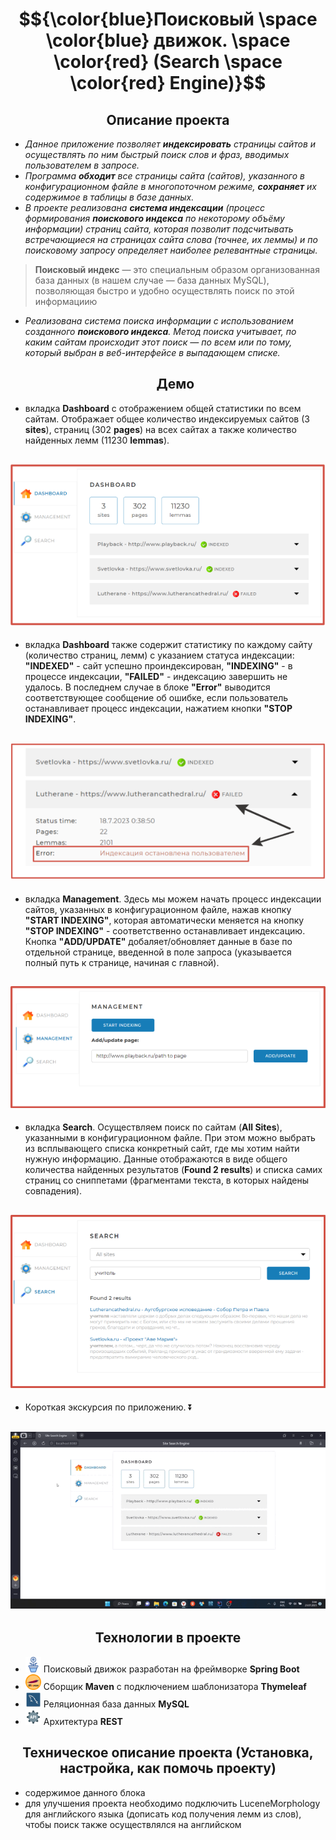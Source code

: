 # $${\color{blue}Поисковый \space \color{blue} движок. \space \color{red} (Search \space \color{red} Engine)}$$

<h2 align="center">Описание проекта</h2>

  - _Данное приложение позволяет <b>индексировать</b> страницы сайтов  и осуществлять по ним быстрый поиск слов и фраз, вводимых пользователем в запросе._ 
  - _Программа <b>обходит</b> все страницы сайта (сайтов), указанного в конфигурационном файле в многопоточном режиме, <b>сохраняет</b> их содержимое в таблицы в базе данных._
  - _В проекте реализована <b>система индексации</b> (процесс формирования <b>поискового индекса</b> по некоторому объёму информации) страниц сайта, которая позволит подсчитывать встречающиеся на страницах сайта слова (точнее, их леммы) и по поисковому запросу определяет наиболее релевантные страницы._
  ><b>Поисковый индекс</b> — это специальным образом организованная база данных (в нашем случае — база данных MySQL), позволяющая быстро и удобно осуществлять поиск по этой информациию
  - _Реализована система поиска информации с использованием созданного <b>поискового индекса</b>. Метод поиска учитывает, по каким сайтам происходит этот поиск — по всем или по тому, который выбран в веб-интерфейсе в выпадающем списке._

    <h2 align="center">Демо</h2>

  - вкладка <b>Dashboard</b> с отображением общей статистики по всем сайтам.  Отображает общее количество индексируемых сайтов (3 <b>sites</b>), страниц (302 <b>pages</b>) на всех сайтах а также количество найденных лемм (11230 <b>lemmas</b>).
   
  <h2 align="center">
    <img src="/DashboardNewSize.png">
  </h2>

  - вкладка <b>Dashboard</b> также содержит статистику по каждому сайту (количество страниц, лемм) с указанием статуса индексации: <b>"INDEXED"</b> - сайт успешно проиндексирован, <b>"INDEXING"</b> - в процессе индексации, <b>"FAILED"</b> - индексацию завершить не удалось. В последнем случае в блоке <b>"Error"</b> выводится соответствующее сообщение об ошибке, если пользователь останавливает процесс индексации, нажатием кнопки <b>"STOP INDEXING"</b>.

  <h2 align="center">
    <img src="/DashBoardWithSingleStatistics.png">
  </h2>
  
  - вкладка <b>Management</b>. Здесь мы можем начать процесс индексации сайтов, указанных в конфигурационном файле, нажав кнопку <b>"START INDEXING"</b>, которая автоматически меняется на кнопку <b>"STOP INDEXING"</b> - соответственно останавливает индексацию. Кнопка <b>"ADD/UPDATE"</b> добаляет/обновляет данные в базе по отдельной странице, введенной в поле запроса (указывается полный путь к странице, начиная с главной).

  <h2 align="center">
    <img src="/Management.png">
  </h2>
  
  - вкладка <b>Search</b>. Осуществляем поиск по сайтам (<b>All Sites</b>), указанными в конфигурационном файле. При этом можно выбрать из всплывающего списка конкретный сайт, где мы хотим найти нужную информацию. Данные отображаются в виде общего количества найденных результатов (<b>Found 2 results</b>) и списка самих страниц со сниппетами (фрагментами текста, в которых найдены совпадения).

  <h2 align="center">
    <img src="/Search.png">
  </h2>

  - Короткая экскурсия по приложению.
⏬

   <h2 align="center">
    <img src="/FinalGifVideo.gif">
  </h2>

  <h2 align="center">Технологии в проекте</h2>

  - <img src="nature_spring.png" alt="drawing" width="25"/> Поисковый движок разработан на фреймворке <b>Spring Boot</b>
  - <img src="maven.png" alt="drawing" width="25"/> Сборщик <b>Maven</b> с подключением шаблонизатора <b>Thymeleaf</b>
  - <img src="mysqlworkbench.png" alt="drawing" width="25"/> Реляционная база данных <b>MySQL</b>
  - <img src="restApi.png" alt="drawing" width="25"/> Архитектура <b>REST</b>

<h2 align="center">Техническое описание проекта (Установка, настройка, как помочь проекту)</h2>

  - содержимое данного блока
  - для улучшения проекта необходимо подключить LuceneMorphology для английского языка (дописать код получения лемм из слов), чтобы поиск также осуществлялся на английском
